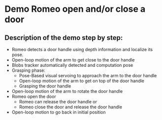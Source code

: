 # Demo Romeo open and/or close a door

## Description of the demo step by step:

* Romeo detects a door handle using depth information and localize its pose.
* Open-loop motion of the arm to get close to the door handle
* Blobs tracker automatically detected and computation pose
* Grasping phase:
   * Pose-Based visual servoing to approach the arm to the door handle
   * Open-loop motion of the arm to get on top of the door handle
   * Grasping the door handle
* Open-loop motion of the arm to rotate the door handle
* Romeo open the door
  * Romeo can release the door handle or
  * Romeo close the door and release the door handle
* Open-loop motion to go back in initial position